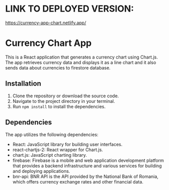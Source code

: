 # LINK TO DEPLOYED VERSION:
https://currency-app-chart.netlify.app/

# Currency Chart App

This is a React application that generates a currency chart using Chart.js. The app retrieves currency data and displays it as a line chart and it also sends data about currencies to firestore database.

## Installation

1. Clone the repository or download the source code.
2. Navigate to the project directory in your terminal.
3. Run `npm install` to install the dependencies.

## Dependencies

The app utilizes the following dependencies:

- React: JavaScript library for building user interfaces.
- react-chartjs-2: React wrapper for Chart.js.
- chart.js: JavaScript charting library.
- firebase: Firebase is a mobile and web application development platform that provides a backend infrastructure and various services for building and deploying applications.
- bnr-api: BNR API is the API provided by the National Bank of Romania, which offers currency exchange rates and other financial data.
